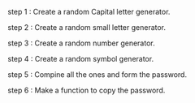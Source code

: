 step 1 : Create a random Capital letter generator.

step 2 : Create a random small letter generator.

step 3 : Create a random number generator.

step 4 : Create a random symbol generator.

step 5 : Compine all the ones and form the password.

step 6 : Make a function to copy the password.